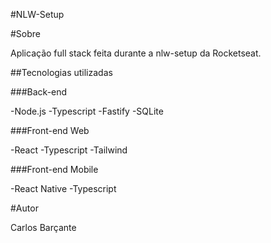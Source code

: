 #NLW-Setup


#Sobre

Aplicação full stack feita durante a nlw-setup da Rocketseat.

##Tecnologias utilizadas

###Back-end

-Node.js
-Typescript
-Fastify
-SQLite

###Front-end Web

-React
-Typescript
-Tailwind

###Front-end Mobile

-React Native
-Typescript

#Autor

Carlos Barçante
